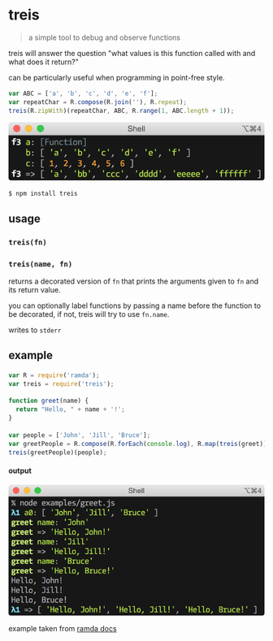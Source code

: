 # treis

> a simple tool to debug and observe functions

treis will answer the question "what values is this function called with and what does it return?"

can be particularly useful when programming in point-free style.

```js
var ABC = ['a', 'b', 'c', 'd', 'e', 'f'];
var repeatChar = R.compose(R.join(''), R.repeat);
treis(R.zipWith)(repeatChar, ABC, R.range(1, ABC.length + 1));
```

![](https://raw.githubusercontent.com/raine/treis/media/zipWith.png)

```sh
$ npm install treis
```

## usage

### `treis(fn)`
### `treis(name, fn)`

returns a decorated version of `fn` that prints the arguments given to `fn`
and its return value.

you can optionally label functions by passing a name before the function
to be decorated, if not, treis will try to use `fn.name`.

writes to `stderr`

## example

```js
var R = require('ramda');
var treis = require('treis');

function greet(name) {
  return "Hello, " + name + '!';
}

var people = ['John', 'Jill', 'Bruce'];
var greetPeople = R.compose(R.forEach(console.log), R.map(treis(greet)));
treis(greetPeople)(people);
```

#### output

![](https://raw.githubusercontent.com/raine/treis/media/greet.png)

example taken from [ramda docs](http://ramdajs.com/docs)
